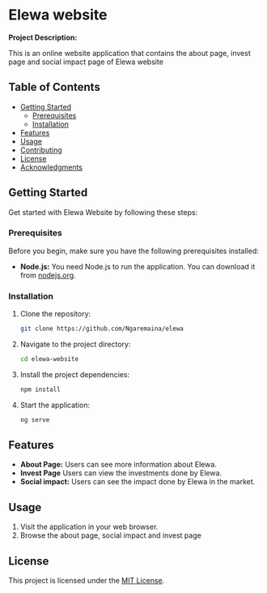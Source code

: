 # Elewa website

**Project Description:** 

This is an online website application that contains the about page, invest page and social impact page of Elewa website

## Table of Contents

- [Getting Started](#getting-started)
  - [Prerequisites](#prerequisites)
  - [Installation](#installation)
- [Features](#features)
- [Usage](#usage)
- [Contributing](#contributing)
- [License](#license)
- [Acknowledgments](#acknowledgments)

## Getting Started

Get started with Elewa Website by following these steps:

### Prerequisites

Before you begin, make sure you have the following prerequisites installed:

- **Node.js:** You need Node.js to run the application. You can download it from [nodejs.org](https://nodejs.org/).

### Installation

1. Clone the repository:

   ```bash
   git clone https://github.com/Ngaremaina/elewa
   ```

2. Navigate to the project directory:

   ```bash
   cd elewa-website
   ```

3. Install the project dependencies:

   ```bash
   npm install
   ```

4. Start the application:
   ```bash
   ng serve
   ```

## Features

- **About Page:** Users can see more information about Elewa.
- **Invest Page** Users can view the investments done by Elewa.
- **Social impact:** Users can see the impact done by Elewa in the market.

## Usage

1. Visit the application in your web browser.
2. Browse the about page, social impact and invest page


## License

This project is licensed under the [MIT License](LICENSE).
